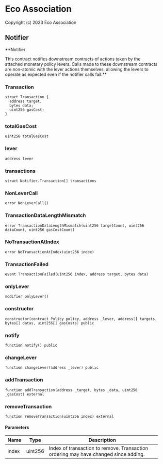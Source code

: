 # Eco Association

Copyright (c) 2023 Eco Association

## Notifier

**Notifier

This contract notifies downstream contracts of actions taken by the attached monetary policy
levers.
Calls made to these downstream contracts are non-atomic with the lever actions themselves,
allowing the levers to operate as expected even if the notifier calls fail.**

### Transaction

```solidity
struct Transaction {
  address target;
  bytes data;
  uint256 gasCost;
}
```

### totalGasCost

  ```solidity
  uint256 totalGasCost
  ```

### lever

  ```solidity
  address lever
  ```

### transactions

  ```solidity
  struct Notifier.Transaction[] transactions
  ```

### NonLeverCall

  ```solidity
  error NonLeverCall()
  ```

### TransactionDataLengthMismatch

  ```solidity
  error TransactionDataLengthMismatch(uint256 targetCount, uint256 dataCount, uint256 gasCostCount)
  ```

### NoTransactionAtIndex

  ```solidity
  error NoTransactionAtIndex(uint256 index)
  ```

### TransactionFailed

  ```solidity
  event TransactionFailed(uint256 index, address target, bytes data)
  ```

### onlyLever

  ```solidity
  modifier onlyLever()
  ```

### constructor

  ```solidity
  constructor(contract Policy policy, address _lever, address[] targets, bytes[] datas, uint256[] gasCosts) public
  ```

### notify

  ```solidity
  function notify() public
  ```

### changeLever

  ```solidity
  function changeLever(address _lever) public
  ```

### addTransaction

  ```solidity
  function addTransaction(address _target, bytes _data, uint256 _gasCost) external
  ```

### removeTransaction

  ```solidity
  function removeTransaction(uint256 index) external
  ```
#### Parameters

| Name | Type | Description |
| ---- | ---- | ----------- |
| index | uint256 | Index of transaction to remove.              Transaction ordering may have changed since adding. |

